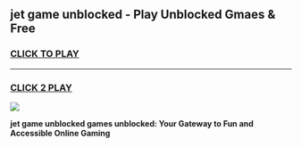 
## jet game unblocked - Play Unblocked Gmaes & Free
<h3>
<a href="https://news.freeplayer.one?title=jet_game_unblocked&ref=23F">CLICK TO PLAY</a></h3>
<hr>

<h3>
<a href="https://news.freeplayer.one?title=jet_game_unblocked&ref=23F">CLICK 2 PLAY</a>
  
</h3>

<a href="https://news.freeplayer.one?title=jet_game_unblocked&ref=23F/"><img src="https://clearcache.store/games.png"></a>


**jet game unblocked games unblocked: Your Gateway to Fun and Accessible Online Gaming**
